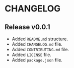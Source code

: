 # CHANGELOG

## Release v0.0.1

- Added `README.md` structure.
- Added `CHANGELOG.md` file.
- Added `CONTRIBUTING.md` file.
- Added `LICENSE` file.
- Added `package.json` file.
